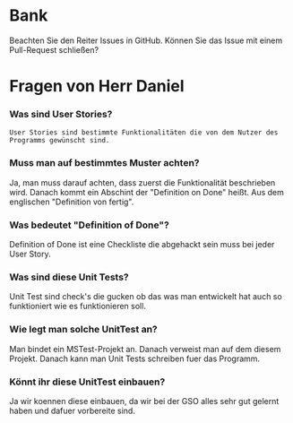# Bank
Beachten Sie den Reiter Issues in GitHub. Können Sie das Issue mit einem Pull-Request schließen?

# Fragen von Herr Daniel

### Was sind User Stories?

	User Stories sind bestimmte Funktionalitäten die von dem Nutzer des Programms gewünscht sind. 

### Muss man auf bestimmtes Muster achten?

Ja, man muss darauf achten, dass zuerst die Funktionalität beschrieben wird. Danach kommt ein Abschint der "Definition on Done" heißt. Aus dem englischen "Definition von fertig". 

### Was bedeutet "Definition of Done"?

Definition of Done ist eine Checkliste die abgehackt sein muss bei jeder User Story.

### Was sind diese Unit Tests?

Unit Test sind check's die gucken ob das was man entwickelt hat auch so funktioniert wie es funktionieren soll.

### Wie legt man solche UnitTest an?

Man bindet ein MSTest-Projekt an. Danach verweist man auf dem diesem Projekt. Danach kann man Unit Tests schreiben fuer das Programm.

### Könnt ihr diese UnitTest einbauen?
Ja wir koennen diese einbauen, da wir bei der GSO alles sehr gut gelernt haben und dafuer vorbereite sind. 
